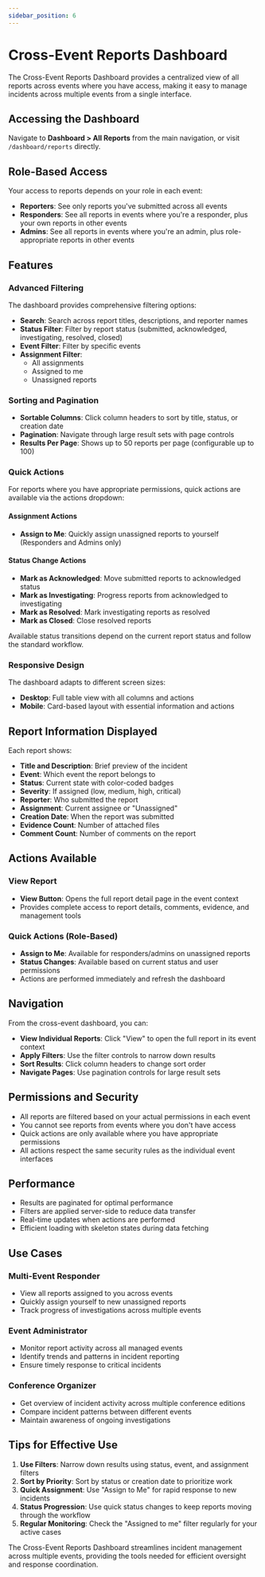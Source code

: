 ```yaml
---
sidebar_position: 6
---
```


# Cross-Event Reports Dashboard

The Cross-Event Reports Dashboard provides a centralized view of all reports across events where you have access, making it easy to manage incidents across multiple events from a single interface.

## Accessing the Dashboard

Navigate to **Dashboard > All Reports** from the main navigation, or visit `/dashboard/reports` directly.

## Role-Based Access

Your access to reports depends on your role in each event:

- **Reporters**: See only reports you've submitted across all events
- **Responders**: See all reports in events where you're a responder, plus your own reports in other events  
- **Admins**: See all reports in events where you're an admin, plus role-appropriate reports in other events

## Features

### Advanced Filtering

The dashboard provides comprehensive filtering options:

- **Search**: Search across report titles, descriptions, and reporter names
- **Status Filter**: Filter by report status (submitted, acknowledged, investigating, resolved, closed)
- **Event Filter**: Filter by specific events
- **Assignment Filter**: 
  - All assignments
  - Assigned to me
  - Unassigned reports

### Sorting and Pagination

- **Sortable Columns**: Click column headers to sort by title, status, or creation date
- **Pagination**: Navigate through large result sets with page controls
- **Results Per Page**: Shows up to 50 reports per page (configurable up to 100)

### Quick Actions

For reports where you have appropriate permissions, quick actions are available via the actions dropdown:

#### Assignment Actions
- **Assign to Me**: Quickly assign unassigned reports to yourself (Responders and Admins only)

#### Status Change Actions
- **Mark as Acknowledged**: Move submitted reports to acknowledged status
- **Mark as Investigating**: Progress reports from acknowledged to investigating
- **Mark as Resolved**: Mark investigating reports as resolved
- **Mark as Closed**: Close resolved reports

Available status transitions depend on the current report status and follow the standard workflow.

### Responsive Design

The dashboard adapts to different screen sizes:

- **Desktop**: Full table view with all columns and actions
- **Mobile**: Card-based layout with essential information and actions

## Report Information Displayed

Each report shows:

- **Title and Description**: Brief preview of the incident
- **Event**: Which event the report belongs to
- **Status**: Current state with color-coded badges
- **Severity**: If assigned (low, medium, high, critical)
- **Reporter**: Who submitted the report
- **Assignment**: Current assignee or "Unassigned"
- **Creation Date**: When the report was submitted
- **Evidence Count**: Number of attached files
- **Comment Count**: Number of comments on the report

## Actions Available

### View Report
- **View Button**: Opens the full report detail page in the event context
- Provides complete access to report details, comments, evidence, and management tools

### Quick Actions (Role-Based)
- **Assign to Me**: Available for responders/admins on unassigned reports
- **Status Changes**: Available based on current status and user permissions
- Actions are performed immediately and refresh the dashboard

## Navigation

From the cross-event dashboard, you can:

- **View Individual Reports**: Click "View" to open the full report in its event context
- **Apply Filters**: Use the filter controls to narrow down results
- **Sort Results**: Click column headers to change sort order
- **Navigate Pages**: Use pagination controls for large result sets

## Permissions and Security

- All reports are filtered based on your actual permissions in each event
- You cannot see reports from events where you don't have access
- Quick actions are only available where you have appropriate permissions
- All actions respect the same security rules as the individual event interfaces

## Performance

- Results are paginated for optimal performance
- Filters are applied server-side to reduce data transfer
- Real-time updates when actions are performed
- Efficient loading with skeleton states during data fetching

## Use Cases

### Multi-Event Responder
- View all reports assigned to you across events
- Quickly assign yourself to new unassigned reports
- Track progress of investigations across multiple events

### Event Administrator
- Monitor report activity across all managed events
- Identify trends and patterns in incident reporting
- Ensure timely response to critical incidents

### Conference Organizer
- Get overview of incident activity across multiple conference editions
- Compare incident patterns between different events
- Maintain awareness of ongoing investigations

## Tips for Effective Use

1. **Use Filters**: Narrow down results using status, event, and assignment filters
2. **Sort by Priority**: Sort by status or creation date to prioritize work
3. **Quick Assignment**: Use "Assign to Me" for rapid response to new incidents
4. **Status Progression**: Use quick status changes to keep reports moving through the workflow
5. **Regular Monitoring**: Check the "Assigned to me" filter regularly for your active cases

The Cross-Event Reports Dashboard streamlines incident management across multiple events, providing the tools needed for efficient oversight and response coordination. 